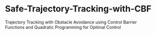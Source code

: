 # Safe-Trajectory-Tracking-with-CBF
Trajectory Tracking with Obstacle Avoidance using Control Barrier Functions and Quadratic Programming for Optimal Control
